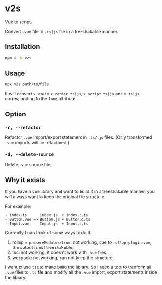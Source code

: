 # v2s

Vue to script.

Convert `.vue` file to `.ts|js` file in a treeshakable manner.

## Installation

```bash
npm i -D v2s
```

## Usage

```bash
npx v2s path/to/file
```

It will convert `x.vue` to `x.render.ts|js`, `x.script.ts|js` and `x.ts|js` corresponding to the `lang` attribute.

## Option

### `-r, --refactor`

Refactor `.vue` import/export statement in `.ts/.js` files. (Only transformed `.vue` imports will be refactored.)

### `-d, --delete-source`

Delete `.vue` source file.

## Why it exists

If you have a vue library and want to build it in a treeshakable manner, you will always want to keep the original file structure.

For example:

```
- index.ts      index.js  + index.d.ts
- Button.vue => Button.js + Button.d.ts
- Input.vue     Input.js  + Input.d.ts
```

Currently I can think of some ways to do it.

1. rollup + `presereModules=true`: not working, due to `rollup-plugin-vue`, the output is not treeshakable.
2. tsc: not working, it doesn't work with `.vue` files.
3. webpack: not working, can not keep the structure.

I want to use `tsc` to make build the library. So I need a tool to tranform all `.vue` files to `.ts` file and modify all the `.vue` import, export statements inside the library.
